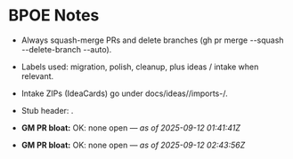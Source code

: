 <!-- status: stub; target: 150+ words -->
<!-- status: stub; target: 150+ words -->
# BPOE Notes

- Always squash-merge PRs and delete branches (gh pr merge --squash --delete-branch --auto).
- Labels used: migration, polish, cleanup, plus ideas / intake when relevant.
- Intake ZIPs (IdeaCards) go under docs/ideas/<YYYY-MM-DD>/imports-<HHmmss>/.
- Stub header: <!-- status: stub; target: 150+ words -->.





- **GM PR bloat:** OK: none open — _as of 2025-09-12 01:41:41Z_



- **GM PR bloat:** OK: none open — _as of 2025-09-12 02:43:56Z_
